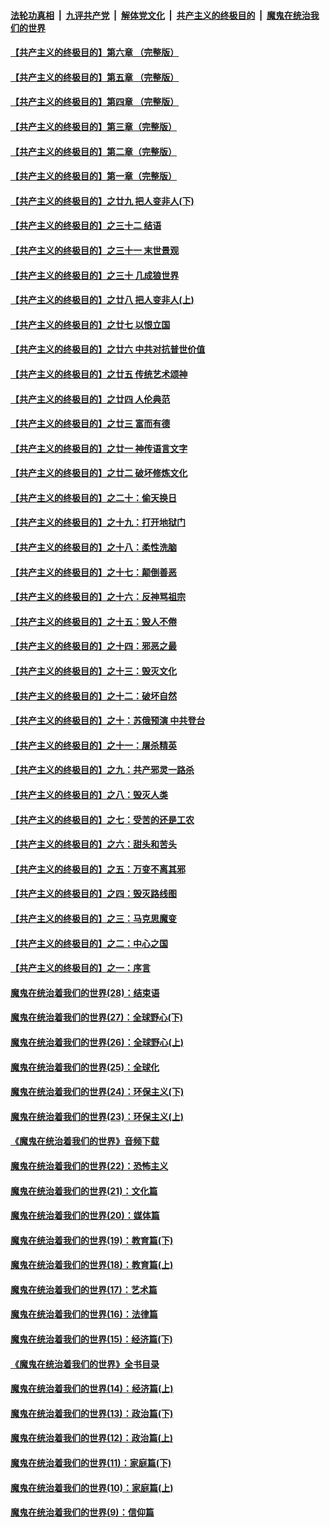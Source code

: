 ####  [法轮功真相](../../../../basic/blob/master/README.md?t=10231301) &nbsp;|&nbsp; [九评共产党](../../../../9ping.md/blob/master/README.md?t=10231301) &nbsp;|&nbsp; [解体党文化](../../../../jtdwh.md/blob/master/README.md?t=10231301)  &nbsp;|&nbsp; [共产主义的终极目的](../../../../gczydzjmd.md/blob/master/README.md?t=10231301) &nbsp;|&nbsp; [魔鬼在统治我们的世界](../../../../mgztzwmdsj.md/blob/master/README.md?t=10231301) 

#### [【共产主义的终极目的】第六章 （完整版）](../pages/nsc422/n11428913.md?t=10231301) 

#### [【共产主义的终极目的】第五章 （完整版）](../pages/nsc422/n11428912.md?t=10231301) 

#### [【共产主义的终极目的】第四章 （完整版）](../pages/nsc422/n11428907.md?t=10231301) 

#### [【共产主义的终极目的】第三章（完整版）](../pages/nsc422/n11428848.md?t=10231301) 

#### [【共产主义的终极目的】第二章（完整版）](../pages/nsc422/n11428831.md?t=10231301) 

#### [【共产主义的终极目的】第一章（完整版）](../pages/nsc422/n11417651.md?t=10231301) 

#### [【共产主义的终极目的】之廿九 把人变非人(下)](../pages/nsc422/n11344140.md?t=10231301) 

#### [【共产主义的终极目的】之三十二 结语](../pages/nsc422/n11360535.md?t=10231301) 

#### [【共产主义的终极目的】之三十一 末世景观](../pages/nsc422/n11351129.md?t=10231301) 

#### [【共产主义的终极目的】之三十 几成狼世界](../pages/nsc422/n11348280.md?t=10231301) 

#### [【共产主义的终极目的】之廿八 把人变非人(上)](../pages/nsc422/n11340492.md?t=10231301) 

#### [【共产主义的终极目的】之廿七 以恨立国](../pages/nsc422/n11336944.md?t=10231301) 

#### [【共产主义的终极目的】之廿六 中共对抗普世价值](../pages/nsc422/n11324785.md?t=10231301) 

#### [【共产主义的终极目的】之廿五 传统艺术颂神](../pages/nsc422/n11296396.md?t=10231301) 

#### [【共产主义的终极目的】之廿四 人伦典范](../pages/nsc422/n11296397.md?t=10231301) 

#### [【共产主义的终极目的】之廿三 富而有德](../pages/nsc422/n11283598.md?t=10231301) 

#### [【共产主义的终极目的】之廿一 神传语言文字](../pages/nsc422/n11263265.md?t=10231301) 

#### [【共产主义的终极目的】之廿二 破坏修炼文化](../pages/nsc422/n11245728.md?t=10231301) 

#### [【共产主义的终极目的】之二十：偷天换日](../pages/nsc422/n11238846.md?t=10231301) 

#### [【共产主义的终极目的】之十九：打开地狱门](../pages/nsc422/n11206376.md?t=10231301) 

#### [【共产主义的终极目的】之十八：柔性洗脑](../pages/nsc422/n11199994.md?t=10231301) 

#### [【共产主义的终极目的】之十七：颠倒善恶](../pages/nsc422/n11179782.md?t=10231301) 

#### [【共产主义的终极目的】之十六：反神骂祖宗](../pages/nsc422/n11166798.md?t=10231301) 

#### [【共产主义的终极目的】之十五：毁人不倦](../pages/nsc422/n11166792.md?t=10231301) 

#### [【共产主义的终极目的】之十四：邪恶之最](../pages/nsc422/n11150249.md?t=10231301) 

#### [【共产主义的终极目的】之十三：毁灭文化](../pages/nsc422/n11135227.md?t=10231301) 

#### [【共产主义的终极目的】之十二：破坏自然](../pages/nsc422/n11135214.md?t=10231301) 

#### [【共产主义的终极目的】之十：苏俄预演 中共登台](../pages/nsc422/n11118424.md?t=10231301) 

#### [【共产主义的终极目的】之十一：屠杀精英](../pages/nsc422/n11118442.md?t=10231301) 

#### [【共产主义的终极目的】之九：共产邪灵一路杀](../pages/nsc422/n11114139.md?t=10231301) 

#### [【共产主义的终极目的】之八：毁灭人类](../pages/nsc422/n11108503.md?t=10231301) 

#### [【共产主义的终极目的】之七：受苦的还是工农](../pages/nsc422/n11101809.md?t=10231301) 

#### [【共产主义的终极目的】之六：甜头和苦头](../pages/nsc422/n11096971.md?t=10231301) 

#### [【共产主义的终极目的】之五：万变不离其邪](../pages/nsc422/n11091285.md?t=10231301) 

#### [【共产主义的终极目的】之四：毁灭路线图](../pages/nsc422/n11086284.md?t=10231301) 

#### [【共产主义的终极目的】之三：马克思魔变](../pages/nsc422/n11061941.md?t=10231301) 

#### [【共产主义的终极目的】之二：中心之国](../pages/nsc422/n11047728.md?t=10231301) 

#### [【共产主义的终极目的】之一：序言](../pages/nsc422/n11086077.md?t=10231301) 

#### [魔鬼在统治着我们的世界(28)：结束语](../pages/nsc422/n10936246.md?t=10231301) 

#### [魔鬼在统治着我们的世界(27)：全球野心(下)](../pages/nsc422/n10928319.md?t=10231301) 

#### [魔鬼在统治着我们的世界(26)：全球野心(上)](../pages/nsc422/n10900318.md?t=10231301) 

#### [魔鬼在统治着我们的世界(25)：全球化](../pages/nsc422/n10788205.md?t=10231301) 

#### [魔鬼在统治着我们的世界(24)：环保主义(下)](../pages/nsc422/n10695307.md?t=10231301) 

#### [魔鬼在统治着我们的世界(23)：环保主义(上)](../pages/nsc422/n10688613.md?t=10231301) 

#### [《魔鬼在统治着我们的世界》音频下载](../pages/nsc422/n10635553.md?t=10231301) 

#### [魔鬼在统治着我们的世界(22)：恐怖主义](../pages/nsc422/n10614727.md?t=10231301) 

#### [魔鬼在统治着我们的世界(21)：文化篇](../pages/nsc422/n10597706.md?t=10231301) 

#### [魔鬼在统治着我们的世界(20)：媒体篇](../pages/nsc422/n10586579.md?t=10231301) 

#### [魔鬼在统治着我们的世界(19)：教育篇(下)](../pages/nsc422/n10564808.md?t=10231301) 

#### [魔鬼在统治着我们的世界(18)：教育篇(上)](../pages/nsc422/n10526970.md?t=10231301) 

#### [魔鬼在统治着我们的世界(17)：艺术篇](../pages/nsc422/n10499093.md?t=10231301) 

#### [魔鬼在统治着我们的世界(16)：法律篇](../pages/nsc422/n10485969.md?t=10231301) 

#### [魔鬼在统治着我们的世界(15)：经济篇(下)](../pages/nsc422/n10469975.md?t=10231301) 

#### [《魔鬼在统治着我们的世界》全书目录](../pages/nsc422/n10464261.md?t=10231301) 

#### [魔鬼在统治着我们的世界(14)：经济篇(上)](../pages/nsc422/n10457370.md?t=10231301) 

#### [魔鬼在统治着我们的世界(13)：政治篇(下)](../pages/nsc422/n10448270.md?t=10231301) 

#### [魔鬼在统治着我们的世界(12)：政治篇(上)](../pages/nsc422/n10444576.md?t=10231301) 

#### [魔鬼在统治着我们的世界(11)：家庭篇(下)](../pages/nsc422/n10440961.md?t=10231301) 

#### [魔鬼在统治着我们的世界(10)：家庭篇(上)](../pages/nsc422/n10435448.md?t=10231301) 

#### [魔鬼在统治着我们的世界(9)：信仰篇](../pages/nsc422/n10432159.md?t=10231301) 

